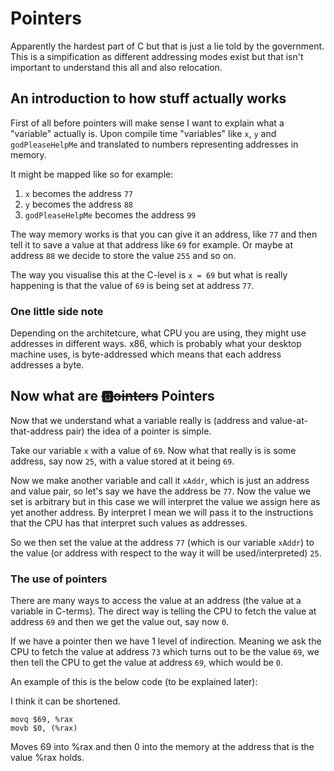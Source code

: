 Pointers
========

Apparently the hardest part of C but that is just a lie told by the government. This is a simpification as different addressing modes exist but that isn't important to understand this all and also relocation.

## An introduction to how stuff actually works

First of all before pointers will make sense I want to explain what a "variable" actually is. Upon compile time "variables" like `x`, `y` and `godPleaseHelpMe` and translated to numbers representing addresses in memory.

It might be mapped like so for example:

1. `x` becomes the address `77`
2. `y` becomes the address `88`
3. `godPleaseHelpMe` becomes the address `99`

The way memory works is that you can give it an address, like `77` and then tell it to save a value at that address like `69` for example. Or maybe at address `88` we decide to store the value `255` and so on.

The way you visualise this at the C-level is `x = 69` but what is really happening is that the value of `69` is being set at address `77`.

### One little side note

Depending on the architetcure, what CPU you are using, they might use addresses in different ways. x86, which is probably what your desktop machine uses, is byte-addressed which means that each address addresses a byte.

## Now what are ~~🅱️ointers~~ Pointers

Now that we understand what a variable really is (address and value-at-that-address pair) the idea of a pointer is simple.

Take our variable `x` with a value of `69`. Now what that really is is some address, say now `25`, with a value stored at it being `69`.

Now we make another variable and call it `xAddr`, which is just an address and value pair, so let's say we have the address be `77`. Now the value we set is arbitrary but in this case we will interpret the value we assign here as yet another address. By interpret I mean we will pass it to the instructions that the CPU has that interpret such values as addresses.

So we then set the value at the address `77` (which is our variable `xAddr`) to the value (or address with respect to the way it will be used/interpreted) `25`.

### The use of pointers

There are many ways to access the value at an address (the value at a variable in C-terms). The direct way is telling the CPU to fetch the value at address `69` and then we get the value out, say now `0`.

If we have a pointer then we have 1 level of indirection. Meaning we ask the CPU to fetch the value at address `73` which turns out to be the value `69`, we then tell the CPU to get the value at address `69`, which would be `0`.

An example of this is the below code (to be explained later):

I think it can be shortened.

````assembly
movq $69, %rax
movb $0, (%rax)
````

Moves 69 into %rax and then 0 into the memory at the address that is the value %rax holds.
